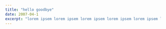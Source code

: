 ```yaml
---
title: "hello goodbye"
date: 2007-04-1
excerpt: "lorem ipsem lorem ipsem lorem ipsem lorem ipsem lorem ipsem lorem ipsem lorem ipsem lorem ipsem"
---
```

